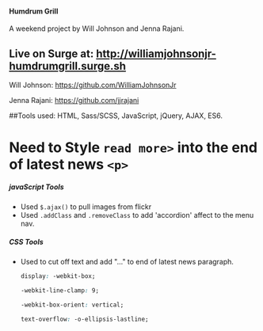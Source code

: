 #### Humdrum Grill

A weekend project by Will Johnson and Jenna Rajani.

## Live on Surge at: http://williamjohnsonjr-humdrumgrill.surge.sh

Will Johnson: https://github.com/WilliamJohnsonJr

Jenna Rajani: https://github.com/jjrajani

##Tools used:
HTML, Sass/SCSS, JavaScript, jQuery, AJAX, ES6.

# **Need to Style `read more>` into the end of latest news `<p>`**

##### javaScript Tools
* Used `$.ajax()` to pull images from flickr
* Used `.addClass` and `.removeClass` to add 'accordion' affect to the menu nav.

##### CSS Tools
* Used to cut off text and add "..." to end of latest news paragraph.
  ``` CSS
  display: -webkit-box;
  
  -webkit-line-clamp: 9;
  
  -webkit-box-orient: vertical;
  
  text-overflow: -o-ellipsis-lastline;
  ```
